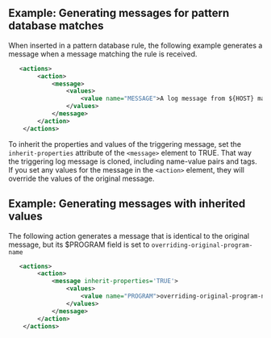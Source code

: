 ---
---
<!-- DISCLAIMER: This file is based on the syslog-ng Open Source Edition documentation https://github.com/balabit/syslog-ng-ose-guides/commit/2f4a52ee61d1ea9ad27cb4f3168b95408fddfdf2 and is used under the terms of The syslog-ng Open Source Edition Documentation License. The file has been modified by Axoflow. -->

## Example: Generating messages for pattern database matches

When inserted in a pattern database rule, the following example generates a message when a message matching the rule is received.

```xml
   <actions>
        <action>
            <message>
                <values>
                    <value name="MESSAGE">A log message from ${HOST} matched rule number $.classifier.rule_id</value>
                </values>
            </message>
        </action>
    </actions>
```


To inherit the properties and values of the triggering message, set the `inherit-properties` attribute of the `<message>` element to TRUE. That way the triggering log message is cloned, including name-value pairs and tags. If you set any values for the message in the `<action>` element, they will override the values of the original message.


## Example: Generating messages with inherited values

The following action generates a message that is identical to the original message, but its $PROGRAM field is set to `overriding-original-program-name`

```xml
   <actions>
        <action>
            <message inherit-properties='TRUE'>
                <values>
                    <value name="PROGRAM">overriding-original-program-name</value>
                </values>
            </message>
        </action>
    </actions>
```


